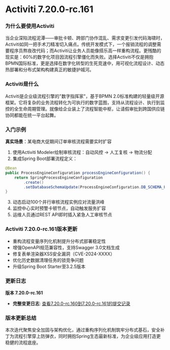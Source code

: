 # Activiti 7.20.0-rc.161
### 为什么要使用Activiti  
当企业深陷流程泥潭——审批卡顿、跨部门协作混乱、需求变更引发代码海啸时，Activiti如同一把手术刀精准切入痛点。传统开发模式下，一个报销流程的调整需要程序员熬夜改代码；而Activiti让业务人员能像搭乐高一样重构流程。更残酷的现实是：60%的数字化项目因流程引擎僵化而失败。选择Activiti不仅是拥抱BPMN国际标准，更是选择在数字化转型的生死竞速中，用可视化流程设计、动态热部署和分布式架构构建真正的敏捷护城河。

### Activiti是什么  
Activiti是企业级流程引擎的"数字指挥家"，基于BPMN 2.0标准构建的轻量级开源框架。它将复杂的业务流程转化为可执行的数字蓝图，支持从流程设计、执行到监控的全生命周期管理。就像给企业装上了流程智能中枢，让请假审批到跨国供应链协同都能在统一平台起舞。

### 入门示例  
**真实场景**：某电商大促期间订单审核流程需要实时扩容  
1. 使用Activiti Modeler绘制审核流程：自动风控 → 人工复核 → 物流分配  
2. 集成Spring Boot部署流程定义：
```java
@Bean
public ProcessEngineConfiguration processEngineConfiguration() {
    return SpringProcessEngineConfiguration
        .create()
        .setDatabaseSchemaUpdate(ProcessEngineConfiguration.DB_SCHEMA_UPDATE_TRUE);
}
```
3. 动态启动100个并行审核流程实例应对流量洪峰  
4. 监控中心实时预警卡顿节点，自动触发服务扩容  
5. 运维人员通过REST API即时插入紧急人工审核节点  

### Activiti 7.20.0-rc.161版本更新  
- 重构流程变量序列化机制提升分布式部署稳定性  
- 增强OpenAPI规范兼容性，支持Swagger 3.0文档生成  
- 修复表单渲染器XSS安全漏洞（CVE-2024-XXXX）  
- 优化历史数据清理任务的锁竞争问题  
- 升级Spring Boot Starter至3.2.5版本  

### 更新日志
**版本 7.20.0-rc.161**  
- **完整变更日志**: [查看7.20.0-rc.160到7.20.0-rc.161的提交记录](https://github.com/Activiti/Activiti/compare/7.20.0-rc.160...7.20.0-rc.161)

### 版本更新总结  
本次迭代聚焦安全加固与架构优化，通过重构序列化机制筑牢分布式基石，安全补丁为流程引擎穿上防弹衣，同时拥抱Spring生态最新标准，为企业级应用打造更稳健的流程底座。